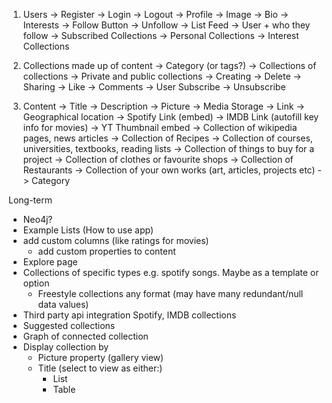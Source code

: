 1. Users
    -> Register
    -> Login
    -> Logout
    -> Profile
        -> Image
        -> Bio
        -> Interests
        -> Follow Button
            -> Unfollow
    -> List Feed
        -> User + who they follow
        -> Subscribed Collections
        -> Personal Collections
        -> Interest Collections
        

2. Collections made up of content
    -> Category (or tags?)
    -> Collections of collections
    -> Private and public collections
    -> Creating
    -> Delete
    -> Sharing
    -> Like
    -> Comments
    -> User Subscribe
        -> Unsubscribe

3. Content
    -> Title
    -> Description
    -> Picture -> Media Storage
    -> Link
    -> Geographical location
    -> Spotify Link (embed)
    -> IMDB Link (autofill key info for movies)
    -> YT Thumbnail embed
    -> Collection of wikipedia pages, news articles
    -> Collection of Recipes
    -> Collection of courses, universities, textbooks, reading lists
    -> Collection of things to buy for a project
    -> Collection of clothes or favourite shops
    -> Collection of Restaurants
    -> Collection of your own works (art, articles, projects etc)
    -> Category

Long-term
- Neo4j?
- Example Lists (How to use app)
- add custom columns (like ratings for movies)
    - add custom properties to content
- Explore page
- Collections of specific types e.g. spotify songs. Maybe as a template or option
    - Freestyle collections any format (may have many redundant/null data values)
- Third party api integration Spotify, IMDB collections
- Suggested collections
- Graph of connected collection
- Display collection by
    - Picture property (gallery view)
    - Title (select to view as either:)
        - List
        - Table